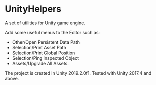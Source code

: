 # UnityHelpers
A set of utilities for Unity game engine.

Add some useful menus to the Editor such as:

- Other/Open Persistent Data Path
- Selection/Print Asset Path
- Selection/Print Global Position
- Selection/Ping Inspected Object
- Assets/Upgrade All Assets.

The project is created in Unity 2019.2.0f1. Tested with Unity 2017.4 and above.
